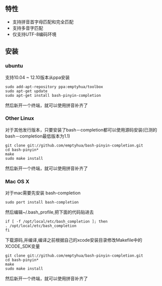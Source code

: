 ## 特性

  * 支持拼音首字母匹配和完全匹配
  * 支持多音字匹配
  * 仅支持UTF-8编码环境

## 安装
### ubuntu
支持10.04 ~ 12.10版本从ppa安装

    sudo add-apt-repository ppa:emptyhua/toolbox
    sudo apt-get update
    sudo apt-get install bash-pinyin-completion

然后新开一个终端，就可以使用拼音补齐了

### Other Linux
对于其他发行版本，只要安装了bash－completion都可以使用源码安装(已测的bash－completion最低版本为1.1)

    git clone git://github.com/emptyhua/bash-pinyin-completion.git
    cd bash-pinyin*
    make
    sudo make install
    
然后新开一个终端，就可以使用拼音补齐了

### Mac OS X
对于mac需要先安装 bash-completion

    sudo port install bash-completion

然后编辑~/.bash_profile,把下面的代码贴进去

    if [ -f /opt/local/etc/bash_completion ]; then
    . /opt/local/etc/bash_completion
    fi

下载源码,并编译,编译之前根据自己的xcode安装目录修改Makefile中的XCODE_SDK变量

    git clone git://github.com/emptyhua/bash-pinyin-completion.git
    cd bash-pinyin*
    make
    sudo make install

然后新开一个终端，就可以使用拼音补齐了

